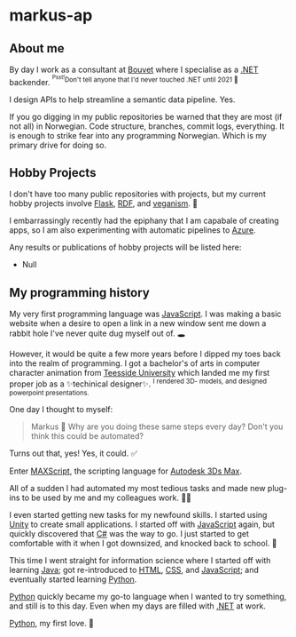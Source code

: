 # markus-ap

## About me
By day I work as a consultant at [Bouvet](https://github.com/bouvet) where I specialise as a [.NET](https://en.wikipedia.org/wiki/.NET_Framework) backender. 
<sup><sup>Psst!</sup>Don't tell anyone that I'd never touched .NET until 2021 👀</sup>

I design APIs to help streamline a semantic data pipeline. Yes.

If you go digging in my public repositories be warned that they are most (if not all) in Norwegian. Code structure, branches, commit logs, everything.
It is enough to strike fear into any programming Norwegian. Which is my primary drive for doing so.

## Hobby Projects
I don't have too many public repositories with projects, but my current hobby projects involve [Flask](https://en.wikipedia.org/wiki/Flask_(web_framework)), [RDF](https://en.wikipedia.org/wiki/Resource_Description_Framework),
and [veganism](https://en.wikipedia.org/wiki/Veganism). 🌱

I embarrassingly recently had the epiphany that I am capabale of creating apps, so I am also experimenting with automatic pipelines to [Azure](https://en.wikipedia.org/wiki/Microsoft_Azure).

Any results or publications of hobby projects will be listed here:
- Null

## My programming history
My very first programming language was [JavaScript](https://en.wikipedia.org/wiki/JavaScript). I was making a basic website when a desire to open a link in a new window 
sent me down a rabbit hole I've never quite dug myself out of. 🕳

However, it would be quite a few more years before I dipped my toes back into the realm of programming. I got a bachelor's of arts in computer character animation from 
[Teesside University](https://en.wikipedia.org/wiki/Teesside_University) which landed me my first proper job as a ✨techinical designer✨. <sup>I rendered 3D-
models, and designed powerpoint presentations.</sup>

One day I thought to myself:
> Markus 🙋 Why are you doing these same steps every day? Don't you think this could be automated?

Turns out that, yes! Yes, it could. ✅

Enter [MAXScript](https://en.wikipedia.org/wiki/Autodesk_3ds_Max#Features), the scripting language for [Autodesk 3Ds Max](https://en.wikipedia.org/wiki/Autodesk_3ds_Max).

All of a sudden I had automated my most tedious tasks and made new plug-ins to be used by me and my colleagues work. 👨‍💻

I even started getting new tasks for my newfound skills. I started using [Unity](https://en.wikipedia.org/wiki/Unity_(game_engine)) to create small applications.
I started off with [JavaScript](https://en.wikipedia.org/wiki/JavaScript) again, but quickly discovered that [C#](https://en.wikipedia.org/wiki/C_Sharp_(programming_language)) was the way to go.
I just started to get comfortable with it when I got downsized, and knocked back to school. 🏫

This time I went straight for information science where I started off with learning [Java](https://en.wikipedia.org/wiki/Java_(programming_language)); got re-introduced
to [HTML](https://en.wikipedia.org/wiki/HTML), [CSS](https://en.wikipedia.org/wiki/CSS), and [JavaScript](https://en.wikipedia.org/wiki/JavaScript); and eventually started learning [Python](https://en.wikipedia.org/wiki/Python_(programming_language)). 

[Python](https://en.wikipedia.org/wiki/Python_(programming_language)) quickly became my go-to language when I wanted to try something, and still is to this day. Even when my days are filled with [.NET](https://en.wikipedia.org/wiki/.NET_Framework) at work.

[Python](https://en.wikipedia.org/wiki/Python_(programming_language)), my first love. 💚
